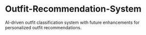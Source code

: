 # Outfit-Recommendation-System
AI-driven outfit classification system with future enhancements for personalized outfit recommendations.
